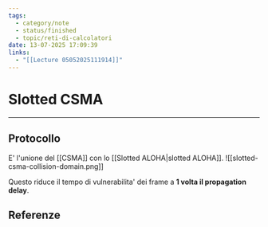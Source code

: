 ```yaml
---
tags:
  - category/note
  - status/finished
  - topic/reti-di-calcolatori
date: 13-07-2025 17:09:39
links:
  - "[[Lecture 05052025111914]]"
---
```

# Slotted CSMA
---
## Protocollo
E' l'unione del [[CSMA]] con lo [[Slotted ALOHA|slotted ALOHA]].
![[slotted-csma-collision-domain.png]]

Questo riduce il tempo di vulnerabilita' dei frame a **1 volta il propagation delay**.

## Referenze